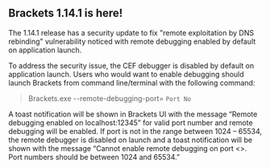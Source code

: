 ## Brackets 1.14.1 is here!
The 1.14.1 release has a security update to fix "remote exploitation by DNS rebinding" vulnerability noticed with remote debugging enabled by default on application launch.
 
To address the security issue, the CEF debugger is disabled by default on application launch. Users who would want to enable debugging should launch Brackets from command line/terminal with the following command:
> Brackets.exe --remote-debugging-port= `Port No`
 
A toast notification will be shown in Brackets UI with the message “Remote debugging enabled on localhost:12345” for valid port number and remote debugging will be enabled. If port is not in the range between 1024 – 65534, the remote debugger is disabled on launch and a toast notification will be shown with the message “Cannot enable remote debugging on port <<Port No>>. Port numbers should be between 1024 and 65534.”
